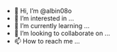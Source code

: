 - 👋 Hi, I’m @albin08o
- 👀 I’m interested in ...
- 🌱 I’m currently learning ...
- 💞️ I’m looking to collaborate on ...
- 📫 How to reach me ...

<!---
albin08o/albin08o is a ✨ special ✨ repository because its `README.md` (this file) appears on your GitHub profile.
You can click the Preview link to take a look at your changes.
--->
